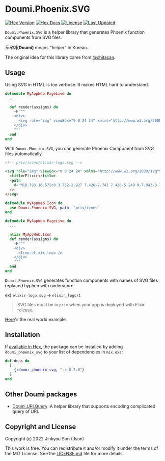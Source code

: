 # Doumi.Phoenix.SVG

[![Hex Version](https://img.shields.io/hexpm/v/doumi_phoenix_svg.svg)](https://hex.pm/packages/doumi_phoenix_svg)
[![Hex Docs](https://img.shields.io/badge/hex-docs-lightgreen.svg)](https://hexdocs.pm/doumi_phoenix_svg/)
[![License](https://img.shields.io/hexpm/l/doumi_phoenix_svg.svg)](https://github.com/nallwhy/doumi_phoenix_svg/blob/master/LICENSE.md)
[![Last Updated](https://img.shields.io/github/last-commit/nallwhy/doumi_phoenix_svg.svg)](https://github.com/nallwhy/doumi_phoenix_svg/commits/main)

<!-- MDOC !-->

`Doumi.Phoenix.SVG` is a helper library that generates Phoenix function components from SVG files.

**도우미(Doumi)** means "helper" in Korean.

The original idea for this library came from [@chitacan](https://github.com/chitacan).

## Usage

Using SVG in HTML is too verbose. It makes HTML hard to understand.

```elixir
defmodule MyAppWeb.PageLive do
  ...

  def render(assigns) do
    ~H"""
    <div>
      <svg role="img" viewBox="0 0 24 24" xmlns="http://www.w3.org/2000/svg"><title>Elixir</title><path d="M19.793 16.575c0 3.752-2.927 7.426-7.743 7.426-5.249 0-7.843-3.71-7.843-8.29 0-5.21 3.892-12.952 8-15.647a.397.397 0 0 1 .61.371 9.716 9.716 0 0 0 1.694 6.518c.522.795 1.092 1.478 1.763 2.352.94 1.227 1.637 1.906 2.644 3.842l.015.028a7.107 7.107 0 0 1 .86 3.4z"/></svg>
    </div>
    """
  end
end
```

With `Doumi.Phoenix.SVG`, you can generate Phoenix Component from SVG files automatically.

```html
<!-- priv/icons/elixir-logo.svg -->

<svg role="img" viewBox="0 0 24 24" xmlns="http://www.w3.org/2000/svg">
  <title>Elixir</title>
  <path
    d="M19.793 16.575c0 3.752-2.927 7.426-7.743 7.426-5.249 0-7.843-3.71-7.843-8.29 0-5.21 3.892-12.952 8-15.647a.397.397 0 0 1 .61.371 9.716 9.716 0 0 0 1.694 6.518c.522.795 1.092 1.478 1.763 2.352.94 1.227 1.637 1.906 2.644 3.842l.015.028a7.107 7.107 0 0 1 .86 3.4z"
  />
</svg>
```

```elixir
defmodule MyAppWeb.Icon do
  use Doumi.Phoenix.SVG, path: "priv/icons"
end

defmodule MyAppWeb.PageLive do
  ...

  alias MyAppWeb.Icon
  def render(assigns) do
    ~H"""
    <div>
      <Icon.elixir_logo />
    </div>
    """
  end
end
```

`Doumi.Phoenix.SVG` generates function components with names of SVG files replaced hyphen with underscore.

ex) `elixir-logo.svg` -> `elixir_logo/1`

> SVG files must be in `priv` when your app is deployed with Elixir release.

[Here](https://github.com/nallwhy/json_corp/commit/80fd9d40104d811de26d6abc5adc20a9911d241d)'s the real world example.

## Installation

If [available in Hex](https://hexdocs.pm/doumi_phoenix_svg/), the package can be installed
by adding `doumi_phoenix_svg` to your list of dependencies in `mix.exs`:

```elixir
def deps do
  [
    {:doumi_phoenix_svg, "~> 0.3.0"}
  ]
end
```

<!-- MDOC !-->

## Other Doumi packages

- [Doumi.URI.Query](https://github.com/nallwhy/doumi_uri_query): A helper library that supports encoding complicated query of URI.

## Copyright and License

Copyright (c) 2022 Jinkyou Son (Json)

This work is free. You can redistribute it and/or modify it under the
terms of the MIT License. See the [LICENSE.md](./LICENSE.md) file for more details.
